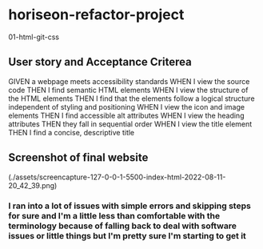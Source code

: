 # horiseon-refactor-project
01-html-git-css
## User story and Acceptance Criterea
GIVEN a webpage meets accessibility standards
WHEN I view the source code
THEN I find semantic HTML elements
WHEN I view the structure of the HTML elements
THEN I find that the elements follow a logical structure independent of styling and positioning
WHEN I view the icon and image elements
THEN I find accessible alt attributes
WHEN I view the heading attributes
THEN they fall in sequential order
WHEN I view the title element
THEN I find a concise, descriptive title

## Screenshot of final website
(./assets/screencapture-127-0-0-1-5500-index-html-2022-08-11-20_42_39.png)

### I ran into a lot of issues with simple errors and skipping steps for sure and I'm a little less than comfortable with the terminology because of falling back to deal with software issues or little things but I'm pretty sure I'm starting to get it